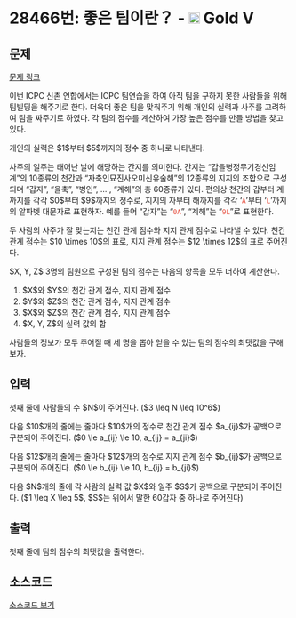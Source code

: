 # 28466번: 좋은 팀이란？ - <img src="https://static.solved.ac/tier_small/11.svg" style="height:20px" /> Gold V

<!-- performance -->

<!-- 문제 제출 후 깃허브에 푸시를 했을 때 제출한 코드의 성능이 입력될 공간입니다.-->

<!-- end -->

## 문제

[문제 링크](https://boj.kr/28466)


<p>이번 ICPC 신촌 연합에서는 ICPC 팀연습을 하여 아직 팀을 구하지 못한 사람들을 위해 팀빌딩을 해주기로 한다. 더욱더 좋은 팀을 맞춰주기 위해 개인의 실력과 사주를 고려하여 팀을 짜주기로 하였다. 각 팀의 점수를 계산하여 가장 높은 점수를 만들 방법을 찾고 있다.</p>

<p>개인의 실력은 $1$부터 $5$까지의 정수 중 하나로 나타낸다.</p>

<p>사주의 일주는 태어난 날에 해당하는 간지를 의미한다. 간지는 “갑을병정무기경신임계”의 10종류의 천간과 “자축인묘진사오미신유술해”의 12종류의 지지의 조합으로 구성되며 “갑자”, “을축”, “병인”, ... , “계해”의 총 60종류가 있다. 편의상 천간의 갑부터 계까지를 각각 $0$부터 $9$까지의 정수로, 지지의 자부터 해까지를 각각 ‘<span style="color:#e74c3c;"><code>A</code></span>’부터 ‘<span style="color:#e74c3c;"><code>L</code></span>’까지의 알파벳 대문자로 표현하자. 예를 들어 “갑자”는 “<span style="color:#e74c3c;"><code>0A</code></span>”, “계해”는 “<span style="color:#e74c3c;"><code>9L</code></span>”로 표현한다.</p>

<p>두 사람의 사주가 잘 맞는지는 천간 관계 점수와 지지 관계 점수로 나타낼 수 있다. 천간 관계 점수는 $10 \times 10$의 표로, 지지 관계 점수는 $12 \times 12$의 표로 주어진다.</p>

<p>$X, Y, Z$ 3명의 팀원으로 구성된 팀의 점수는 다음의 항목을 모두 더하여 계산한다.</p>

<ol>
<li>$X$와 $Y$의 천간 관계 점수, 지지 관계 점수</li>
<li>$Y$와 $Z$의 천간 관계 점수, 지지 관계 점수</li>
<li>$X$와 $Z$의 천간 관계 점수, 지지 관계 점수</li>
<li>$X, Y, Z$의 실력 값의 합</li>
</ol>

<p>사람들의 정보가 모두 주어질 때 세 명을 뽑아 얻을 수 있는 팀의 점수의 최댓값을 구해보자.</p>



## 입력


<p>첫째 줄에 사람들의 수 $N$이 주어진다. ($3 \leq N \leq 10^6$)</p>

<p>다음 $10$개의 줄에는 줄마다 $10$개의 정수로 천간 관계 점수 $a_{ij}$가 공백으로 구분되어 주어진다. ($0 \le a_{ij} \le 10, a_{ij} = a_{ji}$)</p>

<p>다음 $12$개의 줄에는 줄마다 $12$개의 정수로 지지 관계 점수 $b_{ij}$가 공백으로 구분되어 주어진다. ($0 \le b_{ij} \le 10, b_{ij} = b_{ji}$)</p>

<p>다음 $N$개의 줄에 각 사람의 실력 값 $X$와 일주 $S$가 공백으로 구분되어 주어진다. ($1 \leq X \leq 5$, $S$는 위에서 말한 60갑자 중 하나로 주어진다)</p>



## 출력


<p>첫째 줄에 팀의 점수의 최댓값을 출력한다.</p>



## 소스코드

[소스코드 보기](좋은%20팀이란？.cpp)